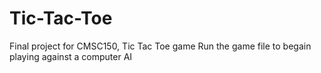 # Tic-Tac-Toe
Final project for CMSC150, Tic Tac Toe game
Run the game file to begain playing against a computer AI
